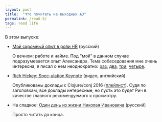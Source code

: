 ```yaml
---
layout: post
title:  "Что почитать на выходных №3"
permalink: /read-3/
tags: read life
---
```


В этом выпуске:

- [Мой скромный опыт в роли HR](http://eax.me/hr-experience/) (русский)

  О вечном: работе и найме. Под "мой" в данном случае подразумевается опыт
  Александра. Тема собеседования мне очень интересна, я писал о нем
  неоднократно: [раз](/how-to-be-interviewed), [два](/dont-ask),
  [три](/how-to-interview), [четыре](/lead).

- [Rich Hickey: Spec-ulation Keynote](https://www.youtube.com/watch?v=oyLBGkS5ICk&list=PLZdCLR02grLofiMKo0bCeLHZC0_2rpqsz&index=1)
  (видео, английский)

  Опубликованы доклады с Clojure/conj 2016
  ([плейлист](https://www.youtube.com/playlist?list=PLZdCLR02grLofiMKo0bCeLHZC0_2rpqsz)). Судя
  по заголовкам, все доклады интересные, но пусть это будет Рич в качестве
  главного рекомендуемого к просмотру.

- На сладкое:
  [Один день из жизни Николая Ивановича](https://rufabula.com/author/shrmndrzd/991)
  (русский)

  Просто читать до конца.
